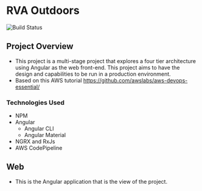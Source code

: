 # RVA Outdoors
![Build Status](https://codebuild.us-east-1.amazonaws.com/badges?uuid=eyJlbmNyeXB0ZWREYXRhIjoiK1FWNDZidUdpZEdMRUlWUDlTejU3UUFjK3RhN0F0QzVnaVJqdFg1RGk2WTVtdDRmNTVCaFFVQnkrNTFiVlNjZERKbDAvNXBSb1ZLTGJRQVNBUnFjQmQ0PSIsIml2UGFyYW1ldGVyU3BlYyI6Ilk1OWlVaDRxTjg2TGFvVkYiLCJtYXRlcmlhbFNldFNlcmlhbCI6MX0%3D&branch=master)

## Project Overview

- This project is a multi-stage project that explores a four tier architecture using Angular as the web front-end. This project aims to have the design and capabilities to be run in a production environment.
- Based on this AWS tutorial https://github.com/awslabs/aws-devops-essential/

### Technologies Used

- NPM
- Angular
  - Angular CLI
  - Angular Material
- NGRX and RxJs
- AWS CodePipeline

## Web

- This is the Angular application that is the view of the project.
